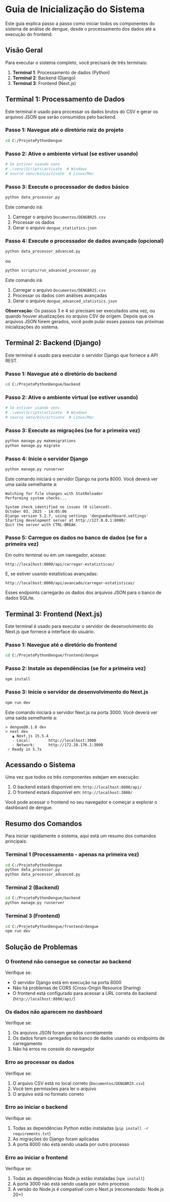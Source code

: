 # Guia de Inicialização do Sistema

Este guia explica passo a passo como iniciar todos os componentes do sistema de análise de dengue, desde o processamento dos dados até a execução do frontend.

## Visão Geral

Para executar o sistema completo, você precisará de três terminais:
1. **Terminal 1**: Processamento de dados (Python)
2. **Terminal 2**: Backend (Django)
3. **Terminal 3**: Frontend (Next.js)

## Terminal 1: Processamento de Dados

Este terminal é usado para processar os dados brutos do CSV e gerar os arquivos JSON que serão consumidos pelo backend.

### Passo 1: Navegue até o diretório raiz do projeto

```bash
cd C:/ProjetoPythonDengue
```

### Passo 2: Ative o ambiente virtual (se estiver usando)

```bash
# Se estiver usando venv
# .\venv\Scripts\activate  # Windows
# source venv/bin/activate  # Linux/Mac
```

### Passo 3: Execute o processador de dados básico

```bash
python data_processor.py
```

Este comando irá:
1. Carregar o arquivo `Documentos/DENGBR25.csv`
2. Processar os dados
3. Gerar o arquivo `dengue_statistics.json`

### Passo 4: Execute o processador de dados avançado (opcional)

```bash
python data_processor_advanced.py
```

ou

```bash
python scripts/run_advanced_processor.py
```

Este comando irá:
1. Carregar o arquivo `Documentos/DENGBR25.csv`
2. Processar os dados com análises avançadas
3. Gerar o arquivo `dengue_advanced_statistics.json`

**Observação**: Os passos 3 e 4 só precisam ser executados uma vez, ou quando houver atualizações no arquivo CSV de origem. Depois que os arquivos JSON forem gerados, você pode pular esses passos nas próximas inicializações do sistema.

## Terminal 2: Backend (Django)

Este terminal é usado para executar o servidor Django que fornece a API REST.

### Passo 1: Navegue até o diretório do backend

```bash
cd C:/ProjetoPythonDengue/backend
```

### Passo 2: Ative o ambiente virtual (se estiver usando)

```bash
# Se estiver usando venv
# .\venv\Scripts\activate  # Windows
# source venv/bin/activate  # Linux/Mac
```

### Passo 3: Execute as migrações (se for a primeira vez)

```bash
python manage.py makemigrations
python manage.py migrate
```

### Passo 4: Inicie o servidor Django

```bash
python manage.py runserver
```

Este comando iniciará o servidor Django na porta 8000. Você deverá ver uma saída semelhante a:

```
Watching for file changes with StatReloader
Performing system checks...

System check identified no issues (0 silenced).
October 03, 2025 - 14:05:06
Django version 5.2.7, using settings 'denguedashboard.settings'
Starting development server at http://127.0.0.1:8000/
Quit the server with CTRL-BREAK.
```

### Passo 5: Carregue os dados no banco de dados (se for a primeira vez)

Em outro terminal ou em um navegador, acesse:

```
http://localhost:8000/api/carregar-estatisticas/
```

E, se estiver usando estatísticas avançadas:

```
http://localhost:8000/api/avancado/carregar-estatisticas/
```

Esses endpoints carregarão os dados dos arquivos JSON para o banco de dados SQLite.

## Terminal 3: Frontend (Next.js)

Este terminal é usado para executar o servidor de desenvolvimento do Next.js que fornece a interface do usuário.

### Passo 1: Navegue até o diretório do frontend

```bash
cd C:/ProjetoPythonDengue/frontend/dengue
```

### Passo 2: Instale as dependências (se for a primeira vez)

```bash
npm install
```

### Passo 3: Inicie o servidor de desenvolvimento do Next.js

```bash
npm run dev
```

Este comando iniciará o servidor Next.js na porta 3000. Você deverá ver uma saída semelhante a:

```
> dengue@0.1.0 dev
> next dev
   ▲ Next.js 15.5.4
   - Local:        http://localhost:3000
   - Network:      http://172.28.176.1:3000
 ✓ Ready in 5.7s
```

## Acessando o Sistema

Uma vez que todos os três componentes estejam em execução:

1. O backend estará disponível em: `http://localhost:8000/api/`
2. O frontend estará disponível em: `http://localhost:3000/`

Você pode acessar o frontend no seu navegador e começar a explorar o dashboard de dengue.

## Resumo dos Comandos

Para iniciar rapidamente o sistema, aqui está um resumo dos comandos principais:

### Terminal 1 (Processamento - apenas na primeira vez)
```bash
cd C:/ProjetoPythonDengue
python data_processor.py
python data_processor_advanced.py
```

### Terminal 2 (Backend)
```bash
cd C:/ProjetoPythonDengue/backend
python manage.py runserver
```

### Terminal 3 (Frontend)
```bash
cd C:/ProjetoPythonDengue/frontend/dengue
npm run dev
```

## Solução de Problemas

### O frontend não consegue se conectar ao backend

Verifique se:
- O servidor Django está em execução na porta 8000
- Não há problemas de CORS (Cross-Origin Resource Sharing)
- O frontend está configurado para acessar a URL correta do backend (`http://localhost:8000/api/`)

### Os dados não aparecem no dashboard

Verifique se:
1. Os arquivos JSON foram gerados corretamente
2. Os dados foram carregados no banco de dados usando os endpoints de carregamento
3. Não há erros no console do navegador

### Erro ao processar os dados

Verifique se:
1. O arquivo CSV está no local correto (`Documentos/DENGBR25.csv`)
2. Você tem permissões para ler o arquivo
3. O arquivo está no formato correto

### Erro ao iniciar o backend

Verifique se:
1. Todas as dependências Python estão instaladas (`pip install -r requirements.txt`)
2. As migrações do Django foram aplicadas
3. A porta 8000 não está sendo usada por outro processo

### Erro ao iniciar o frontend

Verifique se:
1. Todas as dependências Node.js estão instaladas (`npm install`)
2. A porta 3000 não está sendo usada por outro processo
3. A versão do Node.js é compatível com o Next.js (recomendado: Node.js 20+)
